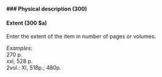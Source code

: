 **### Physical description (300)**
#### **Extent (300 $a)**

Enter the extent of the item in number of pages or volumes.   
  
_Examples_:  
270 p.  
xxi, 528 p.  
2vol.: XI, 518p.; 480p.
